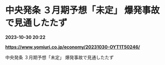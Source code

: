 # 中央発条 ３月期予想「未定」 爆発事故で見通したたず

**2023-10-30 20:22**

**https://www.yomiuri.co.jp/economy/20231030-OYT1T50246/**

中央発条 ３月期予想「未定」 爆発事故で見通したたず